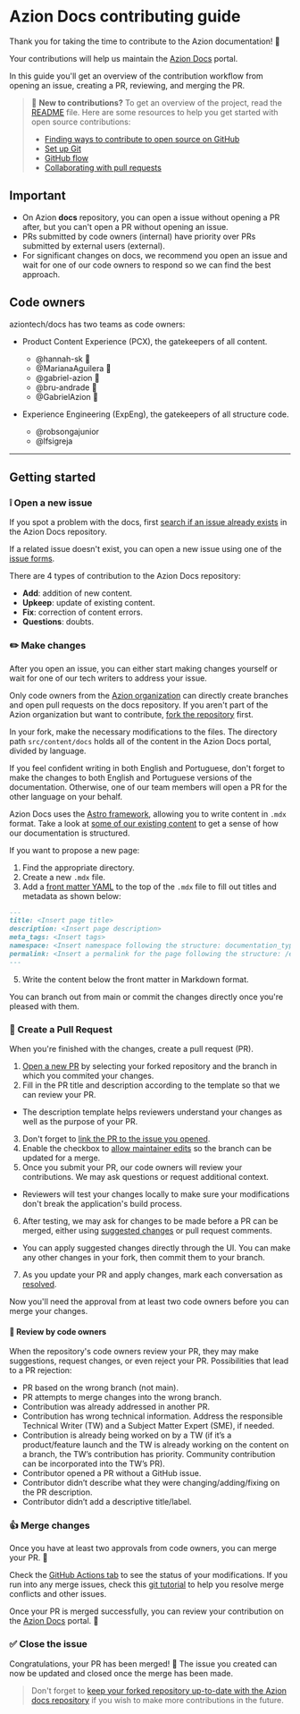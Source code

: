 # Azion Docs contributing guide

Thank you for taking the time to contribute to the Azion documentation! :orange_heart:

Your contributions will help us maintain the [Azion Docs](https://docs.azion.com) portal.

In this guide you'll get an overview of the contribution workflow from opening an issue, creating a PR, reviewing, and merging the PR.

> :wave: **New to contributions?** To get an overview of the project, read the [README](README.md) file. Here are some resources to help you get started with open source contributions:
> - [Finding ways to contribute to open source on GitHub](https://docs.github.com/en/get-started/exploring-projects-on-github/finding-ways-to-contribute-to-open-source-on-github)
> - [Set up Git](https://docs.github.com/en/get-started/quickstart/set-up-git)
> - [GitHub flow](https://docs.github.com/en/get-started/quickstart/github-flow)
> - [Collaborating with pull requests](https://docs.github.com/en/github/collaborating-with-pull-requests)


## Important

- On Azion **docs** repository, you can open a issue without opening a PR after, but you can't open a PR without opening an issue.
- PRs submitted by code owners (internal) have priority over PRs submitted by external users (external).
- For significant changes on docs, we recommend you open an issue and wait for one of our code owners to respond so we can find the best approach.

## Code owners

aziontech/docs has two teams as code owners:

- Product Content Experience (PCX), the gatekeepers of all content.

  - @hannah-sk :rabbit:
  - @MarianaAguilera :panda_face:
  - @gabriel-azion :owl:
  - @bru-andrade :pig:
  - @GabrielAzion :dog:

- Experience Engineering (ExpEng), the gatekeepers of all structure code.

  - @robsongajunior
  - @lfsigreja

---

## Getting started

### :grey_exclamation: Open a new issue

If you spot a problem with the docs, first [search if an issue already exists](https://docs.github.com/en/github/searching-for-information-on-github/searching-on-github/searching-issues-and-pull-requests#search-by-the-title-body-or-comments) in the Azion Docs repository.

If a related issue doesn't exist, you can open a new issue using one of the [issue forms](https://github.com/aziontech/docs/issues/new/choose).

There are 4 types of contribution to the Azion Docs repository:

- **Add**: addition of new content.
- **Upkeep**: update of existing content.
- **Fix**: correction of content errors.
- **Questions**: doubts.

### :pencil2: Make changes

After you open an issue, you can either start making changes yourself or wait for one of our tech writers to address your issue.

Only code owners from the [Azion organization](https://github.com/aziontech/) can directly create branches and open pull requests on the docs repository. If you aren't part of the Azion organization but want to contribute, [fork the repository](https://docs.github.com/en/get-started/quickstart/fork-a-repo) first.

In your fork, make the necessary modifications to the files. The directory path `src/content/docs` holds all of the content in the Azion Docs portal, divided by language.

If you feel confident writing in both English and Portuguese, don't forget to make the changes to both English and Portuguese versions of the documentation. Otherwise, one of our team members will open a PR for the other language on your behalf.

Azion Docs uses the [Astro framework](https://docs.astro.build/en/guides/markdown-content/), allowing you to write content in `.mdx` format. Take a look at [some of our existing content](https://github.com/aziontech/docs/tree/community-guidelines/src/content/docs) to get a sense of how our documentation is structured.

If you want to propose a new page:

1. Find the appropriate directory.
2. Create a new `.mdx` file.
3. Add a [front matter YAML](https://docs.github.com/en/github-ae@latest/contributing/syntax-and-versioning-for-github-docs/using-yaml-frontmatter) to the top of the `.mdx` file to fill out titles and metadata as shown below:

```md
---
title: <Insert page title>
description: <Insert page description>
meta_tags: <Insert tags>
namespace: <Insert namespace following the structure: documentation_type_product_module_feature>
permalink: <Insert a permalink for the page following the structure: /en/documentation/type/product/module/feature>
---
```

5. Write the content below the front matter in Markdown format.

You can branch out from main or commit the changes directly once you're pleased with them.

### :speech_balloon: Create a Pull Request

When you're finished with the changes, create a pull request (PR).

1. [Open a new PR](https://github.com/aziontech/docs/compare) by selecting your forked repository and the branch in which you commited your changes.
2. Fill in the PR title and description according to the template so that we can review your PR. 
  - The description template helps reviewers understand your changes as well as the purpose of your PR.
3. Don't forget to [link the PR to the issue you opened](https://docs.github.com/en/issues/tracking-your-work-with-issues/linking-a-pull-request-to-an-issue).
4. Enable the checkbox to [allow maintainer edits](https://docs.github.com/en/github/collaborating-with-issues-and-pull-requests/allowing-changes-to-a-pull-request-branch-created-from-a-fork) so the branch can be updated for a merge.
5. Once you submit your PR, our code owners will review your contributions. We may ask questions or request additional context. 
  - Reviewers will test your changes locally to make sure your modifications don't break the application's build process.
6. After testing, we may ask for changes to be made before a PR can be merged, either using [suggested changes](https://docs.github.com/en/github/collaborating-with-issues-and-pull-requests/incorporating-feedback-in-your-pull-request) or pull request comments. 
  - You can apply suggested changes directly through the UI. You can make any other changes in your fork, then commit them to your branch.
7. As you update your PR and apply changes, mark each conversation as [resolved](https://docs.github.com/en/github/collaborating-with-issues-and-pull-requests/commenting-on-a-pull-request#resolving-conversations).

Now you'll need the approval from at least two code owners before you can merge your changes.

#### :memo: Review by code owners

When the repository's code owners review your PR, they may make suggestions, request changes, or even reject your PR. Possibilities that lead to a PR rejection:

- PR based on the wrong branch (not main).
- PR attempts to merge changes into the wrong branch.
- Contribution was already addressed in another PR.
- Contribution has wrong technical information. Address the responsible Technical Writer (TW) and a Subject Matter Expert (SME), if needed.
- Contribution is already being worked on by a TW (if it’s a product/feature launch and the TW is already working on the content on a branch, the TW’s contribution has priority. Community contribution can be incorporated into the TW’s PR).
- Contributor opened a PR without a GitHub issue.
- Contributor didn’t describe what they were changing/adding/fixing on the PR description.
- Contributor didn’t add a descriptive title/label.

### :thumbsup: Merge changes

Once you have at least two approvals from code owners, you can merge your PR. 🥳 

Check the [GitHub Actions tab](https://github.com/aziontech/docs/actions) to see the status of your modifications. If you run into any merge issues, check this [git tutorial](https://github.com/skills/resolve-merge-conflicts) to help you resolve merge conflicts and other issues.

Once your PR is merged successfully, you can review your contribution on the [Azion Docs](https://docs.azion.com) portal. 📙

### :white_check_mark: Close the issue

Congratulations, your PR has been merged! :tada: The issue you created can now be updated and closed once the merge has been made.

> Don't forget to [keep your forked repository up-to-date with the Azion docs repository](https://docs.github.com/en/pull-requests/collaborating-with-pull-requests/working-with-forks/syncing-a-fork) if you wish to make more contributions in the future.
